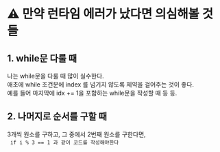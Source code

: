 # ⚠️ 만약 런타임 에러가 났다면 의심해볼 것들
## 1. while문 다룰 때
나는 while문을 다룰 때 많이 실수한다.   
애초에 while 조건문에 index 를 넘기지 않도록 제약을 걸어주는 것이 좋다.   
예를 들어 마지막에 idx += 1을 포함하는 while문을 작성할 때 등 등.   
## 2. 나머지로 순서를 구할 때
3개씩 원소를 구하고, 그 중에서 2번째 원소를 구한다면,   
<code> if i % 3 == 1 과 같이 코드를 작성해야한다 </code>
